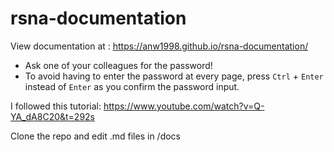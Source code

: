 # rsna-documentation
View documentation at : https://anw1998.github.io/rsna-documentation/
* Ask one of your colleagues for the password!
* To avoid having to enter the password at every page, press `Ctrl` + `Enter` instead of `Enter` as you confirm the password input.

I followed this tutorial: https://www.youtube.com/watch?v=Q-YA_dA8C20&t=292s

Clone the repo and edit .md files in /docs
